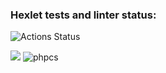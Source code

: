 ### Hexlet tests and linter status:
![Actions Status](/workflows/hexlet-check/badge.svg)

<a href="https://codeclimate.com/github/KulikovRV/php-project-lvl1/maintainability"><img src="https://api.codeclimate.com/v1/badges/3fec8efea9746e0c9940/maintainability" /></a>
![phpcs](https://github.com/KulikovRV/php-project-lvl1/workflows/phpcs/badge.svg?branch=main)